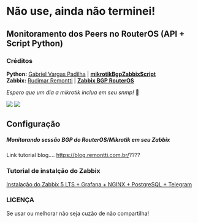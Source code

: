 # Não use, ainda não terminei!

## Monitoramento dos Peers no RouterOS (API + Script Python)
### Créditos 
<b>Python:</b> <a href="https://github.com/gtkpad">Gabriel Vargas Padilha</a> | <b><a href="https://github.com/gtkpad/mikrotikBgpZabbixScript">mikrotikBgpZabbixScript</b></a><br />
<b>Zabbix:</b> <a href="https://github.com/remontti">Rudimar Remontti</a> | <b><a href="https://github.com/remontti/Zabbix-Templates/edit/main/Mikrotik/BGP_ROUTEROS/">Zabbix BGP RouterOS</b></a>

<i>Espero que um dia a mikrotik inclua em seu snmp!</i> 🙌

<img src="https://raw.githubusercontent.com/remontti/Zabbix-Templates/main/Mikrotik/BGP_ROUTEROS/imgs/dados.png">
<img src="https://github.com/remontti/Zabbix-Templates/blob/main/Mikrotik/BGP_ROUTEROS/imgs/graficos_bgp.png">


## Configuração
##### Monitorando sessão BGP do RouterOS/Mikrotik em seu Zabbix
Link tutorial blog.... https://blog.remontti.com.br/????


### Tutorial de instalção do Zabbix
<a href="https://blog.remontti.com.br/5517">Instalação do Zabbix 5 LTS + Grafana + NGINX + PostgreSQL + Telegram</a>

### LICENÇA
Se usar ou melhorar não seja cuzão de não compartilha!

